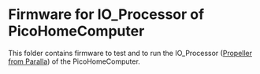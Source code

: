 # Firmware for IO_Processor of PicoHomeComputerThis folder contains firmware to test and to run the IO_Processor ([Propeller from Paralla](https://www.parallax.com/product/p8x32a-d40)) of the PicoHomeComputer.